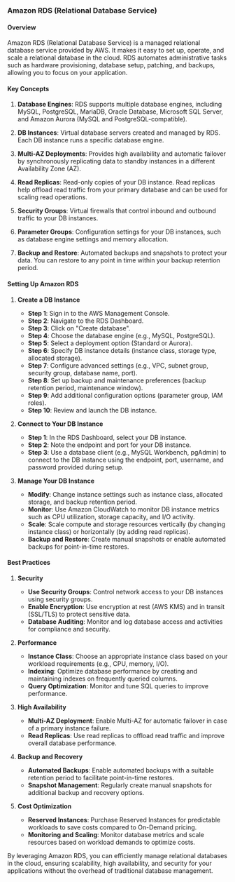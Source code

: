 ### Amazon RDS (Relational Database Service)

#### Overview

Amazon RDS (Relational Database Service) is a managed relational database service provided by AWS. It makes it easy to set up, operate, and scale a relational database in the cloud. RDS automates administrative tasks such as hardware provisioning, database setup, patching, and backups, allowing you to focus on your application.

#### Key Concepts

1. **Database Engines**: RDS supports multiple database engines, including MySQL, PostgreSQL, MariaDB, Oracle Database, Microsoft SQL Server, and Amazon Aurora (MySQL and PostgreSQL-compatible).
   
2. **DB Instances**: Virtual database servers created and managed by RDS. Each DB instance runs a specific database engine.

3. **Multi-AZ Deployments**: Provides high availability and automatic failover by synchronously replicating data to standby instances in a different Availability Zone (AZ).

4. **Read Replicas**: Read-only copies of your DB instance. Read replicas help offload read traffic from your primary database and can be used for scaling read operations.

5. **Security Groups**: Virtual firewalls that control inbound and outbound traffic to your DB instances.

6. **Parameter Groups**: Configuration settings for your DB instances, such as database engine settings and memory allocation.

7. **Backup and Restore**: Automated backups and snapshots to protect your data. You can restore to any point in time within your backup retention period.

#### Setting Up Amazon RDS

1. **Create a DB Instance**
   - **Step 1**: Sign in to the AWS Management Console.
   - **Step 2**: Navigate to the RDS Dashboard.
   - **Step 3**: Click on "Create database".
   - **Step 4**: Choose the database engine (e.g., MySQL, PostgreSQL).
   - **Step 5**: Select a deployment option (Standard or Aurora).
   - **Step 6**: Specify DB instance details (instance class, storage type, allocated storage).
   - **Step 7**: Configure advanced settings (e.g., VPC, subnet group, security group, database name, port).
   - **Step 8**: Set up backup and maintenance preferences (backup retention period, maintenance window).
   - **Step 9**: Add additional configuration options (parameter group, IAM roles).
   - **Step 10**: Review and launch the DB instance.

2. **Connect to Your DB Instance**
   - **Step 1**: In the RDS Dashboard, select your DB instance.
   - **Step 2**: Note the endpoint and port for your DB instance.
   - **Step 3**: Use a database client (e.g., MySQL Workbench, pgAdmin) to connect to the DB instance using the endpoint, port, username, and password provided during setup.

3. **Manage Your DB Instance**
   - **Modify**: Change instance settings such as instance class, allocated storage, and backup retention period.
   - **Monitor**: Use Amazon CloudWatch to monitor DB instance metrics such as CPU utilization, storage capacity, and I/O activity.
   - **Scale**: Scale compute and storage resources vertically (by changing instance class) or horizontally (by adding read replicas).
   - **Backup and Restore**: Create manual snapshots or enable automated backups for point-in-time restores.

#### Best Practices

1. **Security**
   - **Use Security Groups**: Control network access to your DB instances using security groups.
   - **Enable Encryption**: Use encryption at rest (AWS KMS) and in transit (SSL/TLS) to protect sensitive data.
   - **Database Auditing**: Monitor and log database access and activities for compliance and security.

2. **Performance**
   - **Instance Class**: Choose an appropriate instance class based on your workload requirements (e.g., CPU, memory, I/O).
   - **Indexing**: Optimize database performance by creating and maintaining indexes on frequently queried columns.
   - **Query Optimization**: Monitor and tune SQL queries to improve performance.

3. **High Availability**
   - **Multi-AZ Deployment**: Enable Multi-AZ for automatic failover in case of a primary instance failure.
   - **Read Replicas**: Use read replicas to offload read traffic and improve overall database performance.

4. **Backup and Recovery**
   - **Automated Backups**: Enable automated backups with a suitable retention period to facilitate point-in-time restores.
   - **Snapshot Management**: Regularly create manual snapshots for additional backup and recovery options.

5. **Cost Optimization**
   - **Reserved Instances**: Purchase Reserved Instances for predictable workloads to save costs compared to On-Demand pricing.
   - **Monitoring and Scaling**: Monitor database metrics and scale resources based on workload demands to optimize costs.

By leveraging Amazon RDS, you can efficiently manage relational databases in the cloud, ensuring scalability, high availability, and security for your applications without the overhead of traditional database management.